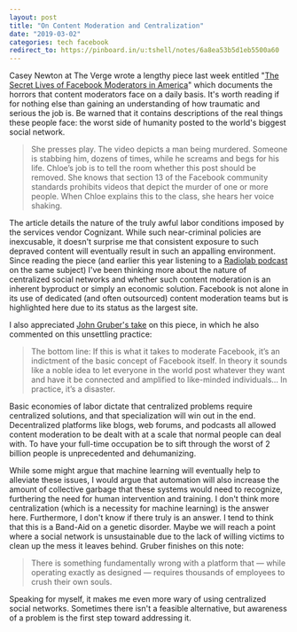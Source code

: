 ```yaml
---
layout: post
title: "On Content Moderation and Centralization"
date: "2019-03-02"
categories: tech facebook 
redirect_to: https://pinboard.in/u:tshell/notes/6a8ea53b5d1eb5500a60
---
```


Casey Newton at The Verge wrote a lengthy piece last week entitled "[The Secret Lives of Facebook Moderators in America](https://www.theverge.com/2019/2/25/18229714/cognizant-facebook-content-moderator-interviews-trauma-working-conditions-arizona)" which documents the horrors that content moderators face on a daily basis. It's worth reading if for nothing else than gaining an understanding of how traumatic and serious the job is. Be warned that it contains descriptions of the real things these people face: the worst side of humanity posted to the world's biggest social network.

> She presses play. The video depicts a man being murdered. Someone is stabbing him, dozens of times, while he screams and begs for his life. Chloe’s job is to tell the room whether this post should be removed. She knows that section 13 of the Facebook community standards prohibits videos that depict the murder of one or more people. When Chloe explains this to the class, she hears her voice shaking.

The article details the nature of the truly awful labor conditions imposed by the services vendor Cognizant. While such near-criminal policies are inexcusable, it doesn't surprise me that consistent exposure to such depraved content will eventually result in such an appalling environment. Since reading the piece (and earlier this year listening to a [Radiolab podcast](https://www.wnycstudios.org/story/post-no-evil) on the same subject) I've been thinking more about the nature of centralized social networks and whether such content moderation is an inherent byproduct or simply an economic solution. Facebook is not alone in its use of dedicated (and often outsourced) content moderation teams but is highlighted here due to its status as the largest site.

I also appreciated [John Gruber's take](https://daringfireball.net/2019/03/life_as_a_facebook_moderator) on this piece, in which he also commented on this unsettling practice:

> The bottom line: If this is what it takes to moderate Facebook, it’s an indictment of the basic concept of Facebook itself. In theory it sounds like a noble idea to let everyone in the world post whatever they want and have it be connected and amplified to like-minded individuals… In practice, it’s a disaster.

Basic economies of labor dictate that centralized problems require centralized solutions, and that specialization will win out in the end. Decentralized platforms like blogs, web forums, and podcasts all allowed content moderation to be dealt with at a scale that normal people can deal with. To have your full-time occupation be to sift through the worst of 2 billion people is unprecedented and dehumanizing.

While some might argue that machine learning will eventually help to alleviate these issues, I would argue that automation will also increase the amount of collective garbage that these systems would need to recognize, furthering the need for human intervention and training. I don't think more centralization (which is a necessity for machine learning) is the answer here. Furthermore, I don't know if there truly is an answer. I tend to think that this is a Band-Aid on a genetic disorder. Maybe we will reach a point where a social network is unsustainable due to the lack of willing victims to clean up the mess it leaves behind. Gruber finishes on this note:

> There is something fundamentally wrong with a platform that — while operating exactly as designed — requires thousands of employees to crush their own souls.

Speaking for myself, it makes me even more wary of using centralized social networks. Sometimes there isn't a feasible alternative, but awareness of a problem is the first step toward addressing it.
